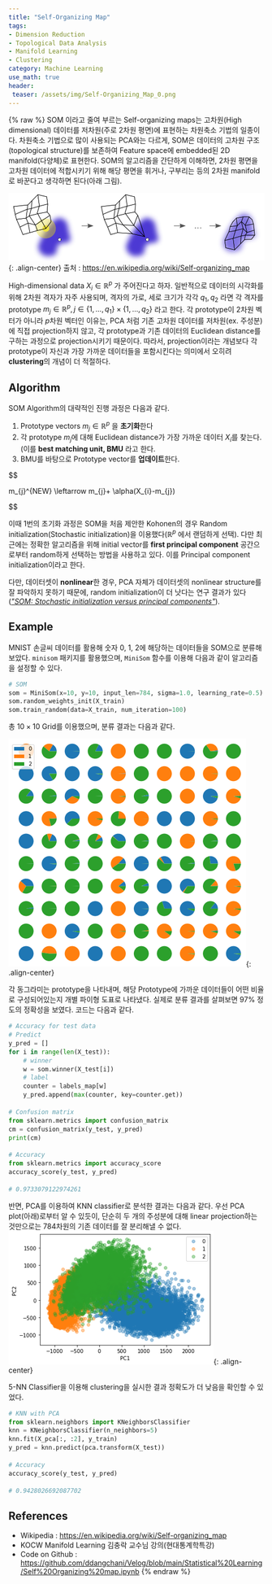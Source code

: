 ```yaml
---
title: "Self-Organizing Map"
tags:
- Dimension Reduction
- Topological Data Analysis
- Manifold Learning
- Clustering
category: Machine Learning
use_math: true
header: 
 teaser: /assets/img/Self-Organizing_Map_0.png
---
```

{% raw %}
SOM 이라고 줄여 부르는 Self-organizing maps는 고차원(High dimensional) 데이터를 저차원(주로 2차원 평면)에 표현하는 차원축소 기법의 일종이다. 차원축소 기법으로 많이 사용되는 PCA와는 다르게, SOM은 데이터의 고차원 구조(topological structure)를 보존하여 Feature space에 embedded된 2D manifold(다양체)로 표현한다. SOM의 알고리즘을 간단하게 이해하면, 2차원 평면을 고차원 데이터에 적합시키기 위해 해당 평면을 휘거나, 구부리는 등의 2차원 manifold로 바꾼다고 생각하면 된다(아래 그림).

![](/assets/img/Self-Organizing_Map_0.png){: .align-center}
출처 : https://en.wikipedia.org/wiki/Self-organizing_map

High-dimensional data $X_{i}\in \mathbb{R}^{p}$ 가 주어진다고 하자. 일반적으로 데이터의 시각화를 위해 2차원 격자가 자주 사용되며, 격자의 가로, 세로 크기가 각각 $q_{1}, q_{2}$ 라면 각 격자를 prototype $m_{j}\in \mathbb{R}^{p}, j\in \{1,\ldots, q_{1}\}\times \{1,\ldots,q_{2}\}$ 라고 한다. 각 prototype이 2차원 벡터가 아니라 $p$차원 벡터인 이유는, PCA 처럼 기존 고차원 데이터를 저차원(ex. 주성분)에 직접 projection하지 않고, 각 prototype과 기존 데이터의 Euclidean distance를 구하는 과정으로 projection시키기 때문이다. 따라서, projection이라는 개념보다 각 prototype이 자신과 가장 가까운 데이터들을 포함시킨다는 의미에서 오히려 **clustering**의 개념이 더 적절하다.

## Algorithm

SOM Algorithm의 대략적인 진행 과정은 다음과 같다.

1. Prototype vectors $m_{j}\in \mathbb{R}^{p}$ 을 **초기화**한다
2. 각 prototype $m_{j}$에 대해 Euclidean distance가 가장 가까운 데이터 $X_{i}$를 찾는다.
	(이를 **best matching unit, BMU** 라고 한다.
3. BMU를 바탕으로 Prototype vector를 **업데이트**한다.

$$

m_{j}^{NEW} \leftarrow m_{j}+ \alpha(X_{i}-m_{j}) 

$$

이때 1번의 초기화 과정은 SOM을 처음 제안한 Kohonen의 경우 Random initialization(Stochastic initialization)을 이용했다($\mathbb{R}^{p}$ 에서 랜덤하게 선택). 다만 최근에는 정확한 알고리즘을 위해 initial vector를 **first principal component** 공간으로부터 random하게 선택하는 방법을 사용하고 있다. 이를 Principal component initialization이라고 한다.

다만, 데이터셋이 **nonlinear**한 경우, PCA 자체가 데이터셋의 nonlinear structure를 잘 파악하지 못하기 때문에, random initialization이 더 낫다는 연구 결과가 있다(*["SOM: Stochastic initialization versus principal components"](https://www.researchgate.net/publication/283768202)*). 

## Example

MNIST 손글씨 데이터를 활용해 숫자 0, 1, 2에 해당하는 데이터들을 SOM으로 분류해보았다. `minisom` 패키지를 활용했으며, `MiniSom` 함수를 이용해 다음과 같이 알고리즘을 설정할 수 있다.
~~~python
# SOM
som = MiniSom(x=10, y=10, input_len=784, sigma=1.0, learning_rate=0.5)
som.random_weights_init(X_train)
som.train_random(data=X_train, num_iteration=100)
~~~
총 $10\times 10$ Grid를 이용했으며, 분류 결과는 다음과 같다.

![](/assets/img/Self-Organizing_Map_1.png){: .align-center}

각 동그라미는 prototype을 나타내며, 해당 Prototype에 가까운 데이터들이 어떤 비율로 구성되어있는지 개별 파이형 도표로 나타냈다. 실제로 분류 결과를 살펴보면 97% 정도의 정확성을 보였다. 코드는 다음과 같다.
```python
# Accuracy for test data
# Predict
y_pred = []
for i in range(len(X_test)):
    # winner
    w = som.winner(X_test[i])
    # label
    counter = labels_map[w]
    y_pred.append(max(counter, key=counter.get))

# Confusion matrix
from sklearn.metrics import confusion_matrix
cm = confusion_matrix(y_test, y_pred)
print(cm)

# Accuracy
from sklearn.metrics import accuracy_score
accuracy_score(y_test, y_pred)

# 0.9733079122974261
```

반면, PCA를 이용하여 KNN classifier로 분석한 결과는 다음과 같다. 우선 PCA plot(아래)로부터 알 수 있듯이, 단순히 두 개의 주성분에 대해 linear projection하는 것만으로는 784차원의 기존 데이터를 잘 분리해낼 수 없다.
![](/assets/img/Self-Organizing_Map_2.png){: .align-center}

5-NN Classifier을 이용해 clustering을 실시한 결과 정확도가 더 낮음을 확인할 수 있었다.
```python
# KNN with PCA
from sklearn.neighbors import KNeighborsClassifier
knn = KNeighborsClassifier(n_neighbors=5)
knn.fit(X_pca[:, :2], y_train)
y_pred = knn.predict(pca.transform(X_test))

# Accuracy
accuracy_score(y_test, y_pred)

# 0.9428026692087702
```

## References
- Wikipedia : https://en.wikipedia.org/wiki/Self-organizing_map
- KOCW Manifold Learning 김충락 교수님 강의(현대통계학특강)
- Code on Github : https://github.com/ddangchani/Velog/blob/main/Statistical%20Learning/Self%20Organizing%20map.ipynb
{% endraw %}